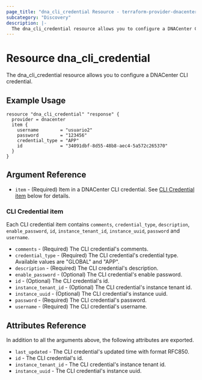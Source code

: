 ```yaml
---
page_title: "dna_cli_credential Resource - terraform-provider-dnacenter"
subcategory: "Discovery"
description: |-
  The dna_cli_credential resource allows you to configure a DNACenter CLI credential.
---
```


# Resource dna_cli_credential

The dna_cli_credential resource allows you to configure a DNACenter CLI credential.

## Example Usage

```hcl
resource "dna_cli_credential" "response" {
  provider = dnacenter
  item {
    username        = "usuario2"
    password        = "123456"
    credential_type = "APP"
    id              = "34091dbf-8d55-48b8-aec4-5a572c265370"
  }
}
```

## Argument Reference

- `item` - (Required) Item in a DNACenter CLI credential. See [CLI Credential item](#cli-credential-item) below for details.

### CLI Credential item

Each CLI credential item contains `comments`, `credential_type`, `description`, `enable_password`, `id`, `instance_tenant_id`, `instance_uuid`, `password` and `username`.

- `comments` - (Required) The CLI credential's comments.
- `credential_type` - (Required) The CLI credential's credential type. Available values are "GLOBAL" and "APP".
- `description` - (Required) The CLI credential's description.
- `enable_password` - (Optional) The CLI credential's enable password.
- `id` - (Optional) The CLI credential's id.
- `instance_tenant_id` - (Optional) The CLI credential's instance tenant id.
- `instance_uuid` - (Optional) The CLI credential's instance uuid.
- `password` - (Required) The CLI credential's password.
- `username` - (Required) The CLI credential's username.

## Attributes Reference

In addition to all the arguments above, the following attributes are exported.

- `last_updated` - The CLI credential's updated time with format RFC850.
- `id` - The CLI credential's id.
- `instance_tenant_id` - The CLI credential's instance tenant id.
- `instance_uuid` - The CLI credential's instance uuid.
